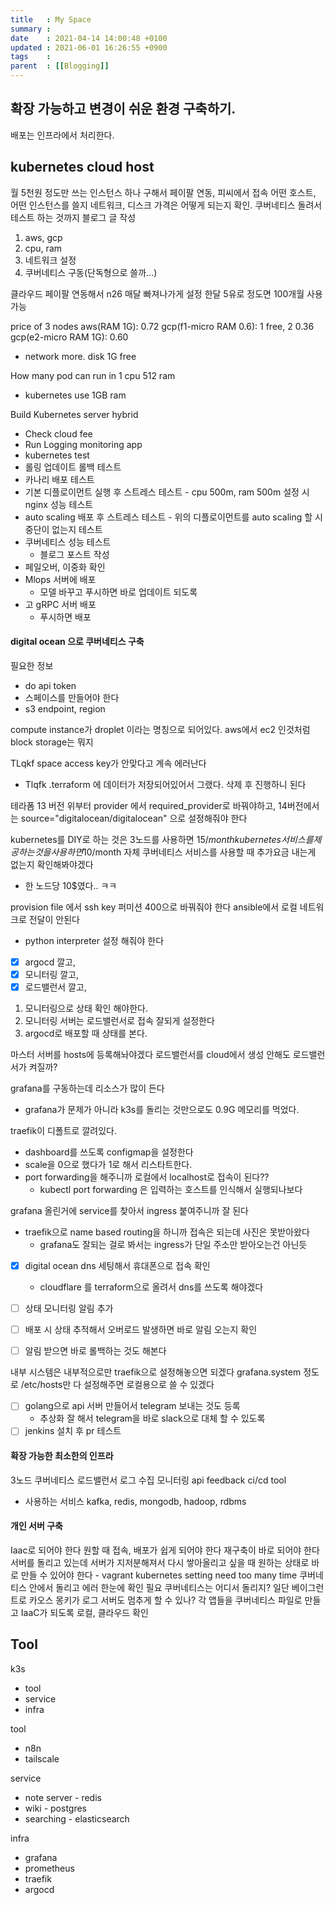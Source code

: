 ```yaml
---
title   : My Space
summary :
date    : 2021-04-14 14:00:48 +0100
updated : 2021-06-01 16:26:55 +0900
tags    :
parent  : [[Blogging]]
---
```


## 확장 가능하고 변경이 쉬운 환경 구축하기.
배포는 인프라에서 처리한다.

## kubernetes cloud host
월 5천원 정도만 쓰는 인스턴스 하나 구해서 페이팔 연동, 피씨에서 접속
어떤 호스트, 어떤 인스턴스를 쓸지
네트워크, 디스크 가격은 어떻게 되는지 확인.
쿠버네티스 돌려서 테스트 하는 것까지 블로그 글 작성

1. aws, gcp
2. cpu, ram
3. 네트워크 설정
4. 쿠버네티스 구동(단독형으로 쓸까...)

클라우드 페이팔 연동해서 n26 매달 빠져나가게 설정
한달 5유로 정도면 100개월 사용 가능

price of 3 nodes
aws(RAM 1G): 0.72
gcp(f1-micro RAM 0.6): 1 free, 2 0.36
gcp(e2-micro RAM 1G): 0.60
- network more. disk 1G free

How many pod can run in 1 cpu 512 ram
- kubernetes use 1GB ram

Build Kubernetes server hybrid

- Check cloud fee
- Run Logging monitoring app
- kubernetes test
- 롤링 업데이트 롤백 테스트
- 카나리 배포 테스트
- 기본 디플로이먼트 실행 후 스트레스 테스트 - cpu 500m, ram 500m 설정 시 nginx 성능 테스트
- auto scaling 배포 후 스트레스 테스트 - 위의 디플로이먼트를 auto scaling 할 시 중단이 없는지 테스트
- 쿠버네티스 성능 테스트
  - 블로그 포스트 작성
- 페일오버, 이중화 확인
- Mlops 서버에 배포
  - 모델 바꾸고 푸시하면 바로 업데이트 되도록
- 고 gRPC 서버 배포
  - 푸시하면 배포

#### digital ocean 으로 쿠버네티스 구축
필요한 정보
- do api token
- 스페이스를 만들어야 한다
- s3 endpoint, region

compute instance가 droplet 이라는 명칭으로 되어있다. aws에서 ec2 인것처럼
block storage는 뭐지

TLqkf space access key가 안맞다고 계속 에러난다
- Tlqfk .terraform 에 데이터가 저장되어있어서 그랬다. 삭제 후 진행하니 된다

테라폼 13 버전 위부터 provider 에서 required_provider로 바꿔야하고,
14버전에서는 source="digitalocean/digitalocean" 으로 설정해줘야 한다


kubernetes를 DIY로 하는 것은 3노드를 사용하면 15$/month
kubernetes 서비스를 제공하는 것을 사용하면 10$/month
자체 쿠버네티스 서비스를 사용할 때 추가요금 내는게 없는지 확인해봐야겠다
- 한 노드당 10$였다.. ㅋㅋ

provision file 에서 ssh key 퍼미션 400으로 바꿔줘야 한다
ansible에서 로컬 네트워크로 전달이 안된다
- python interpreter 설정 해줘야 한다

- [X] argocd 깔고,
- [X] 모니터링 깔고,
- [X] 로드밸런서 깔고,
1. 모니터링으로 상태 확인 해야한다.
2. 모니터링 서버는 로드밸런서로 접속 잘되게 설정한다
3. argocd로 배포할 때 상태를 본다.

마스터 서버를 hosts에 등록해놔야겠다
로드밸런서를 cloud에서 생성 안해도 로드밸런서가 켜질까?

grafana를 구동하는데 리소스가 많이 든다
- grafana가 문제가 아니라 k3s를 돌리는 것만으로도 0.9G 메모리를 먹었다.

traefik이 디폴트로 깔려있다.
- dashboard를 쓰도록 configmap을 설정한다
- scale을 0으로 했다가 1로 해서 리스타트한다.
- port forwarding을 해주니까 로컬에서 localhost로 접속이 된다??
    - kubectl port forwarding 은 입력하는 호스트를 인식해서 실행되나보다

grafana 올린거에 service를 찾아서 ingress 붙여주니까 잘 된다

- traefik으로 name based routing을 하니까 접속은 되는데 사진은 못받아왔다
    - grafana도 잘되는 걸로 봐서는 ingress가 단일 주소만 받아오는건 아닌듯
- [X] digital ocean dns 세팅해서 휴대폰으로 접속 확인
    - cloudflare 를 terraform으로 올려서 dns를 쓰도록 해야겠다

- [ ] 상태 모니터링 알림 추가
- [ ] 배포 시 상태 추적해서 오버로드 발생하면 바로 알림 오는지 확인
- [ ] 알림 받으면 바로 롤백하는 것도 해본다

내부 시스템은 내부적으로만 traefik으로 설정해놓으면 되겠다
grafana.system 정도로 /etc/hosts만 다 설정해주면 로컬용으로 쓸 수 있겠다

- [ ] golang으로 api 서버 만들어서 telegram 보내는 것도 등록
    - 추상화 잘 해서 telegram을 바로 slack으로 대체 할 수 있도록
- [ ] jenkins 설치 후 pr 테스트

#### 확장 가능한 최소한의 인프라
3노드 쿠버네티스
로드밸런서
로그 수집
모니터링
api
feedback
ci/cd tool

+ 사용하는 서비스
kafka, redis, mongodb, hadoop, rdbms

#### 개인 서버 구축
Iaac로 되어야 한다
원할 때 접속, 배포가 쉽게 되어야 한다
재구축이 바로 되어야 한다
서버를 돌리고 있는데 서버가 지저분해져서 다시 쌓아올리고 싶을 때 원하는 상태로 바로 만들 수 있어야 한다
    - vagrant kubernetes setting need too many time
쿠버네티스 안에서 돌리고 에러 한눈에 확인 필요
쿠버네티스는 어디서 돌리지? 일단 베이그런트로
카오스 몽키가 로그 서버도 멈추게 할 수 있나?
각 앱들을 쿠버네티스 파일로 만들고 IaaC가 되도록
로컬, 클라우드 확인


## Tool
k3s
- tool
- service
- infra

tool
- n8n
- tailscale

service
- note server - redis
- wiki - postgres
- searching - elasticsearch

infra
- grafana
- prometheus
- traefik
- argocd
